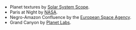 * Planet textures by [Solar System Scope](https://www.solarsystemscope.com/textures/).
* Paris at Night by [NASA](https://www.flickr.com/photos/nasamarshall/8740591417).
* Negro-Amazon Confluence by the [European Space Agency](https://www.flickr.com/photos/europeanspaceagency/48802804997/in/dateposted/).
* Grand Canyon by [Planet Labs](https://commons.wikimedia.org/wiki/File:Grand_Canyon_Arizona_USA_-_Planet_Labs_satellite_image.jpg).
